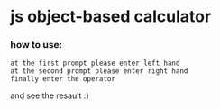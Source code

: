 # js object-based calculator
### how to use:

	at the first prompt please enter left hand
	at the second prompt please enter right hand
	finally enter the operator
and see the  resault :)
